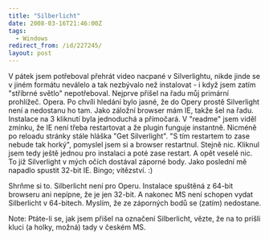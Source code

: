 ```yaml
---
title: "Silberlicht"
date: 2008-03-16T21:46:00Z
tags:
  - Windows
redirect_from: /id/227245/
layout: post
---
```

V pátek jsem potřeboval přehrát video nacpané v Silverlightu, nikde jinde se v jiném formátu neválelo a tak nezbývalo než instalovat - i když jsem zatím "stříbrné světlo" nepotřeboval. Nejprve přišel na řadu můj primární prohlížeč. Opera. Po chvíli hledání bylo jasné, že do Opery prostě Silverlight není a nedostanu ho tam. Jako záložní browser mám IE, takže šel na řadu. Instalace na 3 kliknutí byla jednoduchá a přímočará. V "readme" jsem viděl zmínku, že IE není třeba restartovat a že plugin funguje instantně. Nicméně po reloadu stránky stále hláška "Get Silverlight". "S tím restartem to zase nebude tak horký", pomyslel jsem si a browser restartnul. Stejně nic. Kliknul jsem tedy ještě jednou pro instalaci a poté zase restart. A opět veselé nic. To již Silverlight v mých očích dostával záporné body. Jako poslední mě napadlo spustit 32-bit IE. Bingo; vítězství. :)

Shrňme si to. Silberlicht není pro Operu. Instalace spuštěná z 64-bit browseru ani nepípne, že je jen 32-bit. A nakonec MS není schopen vydat Silberlicht v 64-bitech. Myslím, že ze záporných bodů se (zatím) nedostane.

Note: Ptáte-li se, jak jsem přišel na označení Silberlicht, vězte, že na to prišli kluci (a holky, možná) tady v českém MS.